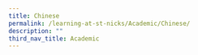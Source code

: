 ```yaml
---
title: Chinese
permalink: /learning-at-st-nicks/Academic/Chinese/
description: ""
third_nav_title: Academic
---
```

